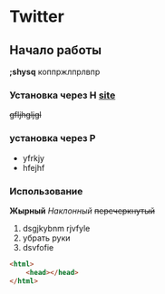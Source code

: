 # Twitter

## Начало работы 
**;shysq** коппржлпрлвпр
### Установка через Н [site](https://avtofristail.ru)
~~gfljhgljgl~~
### установка через Р
* yfrkjy
* hfejhf
### Использование

**Жырный**
*Наклонный*
~~перечеркнутый~~
1. dsgjkybnm rjvfyle
1. убрать руки
1. dsvfofie
~~~html
<html>
    <head></head>
</html>
~~~